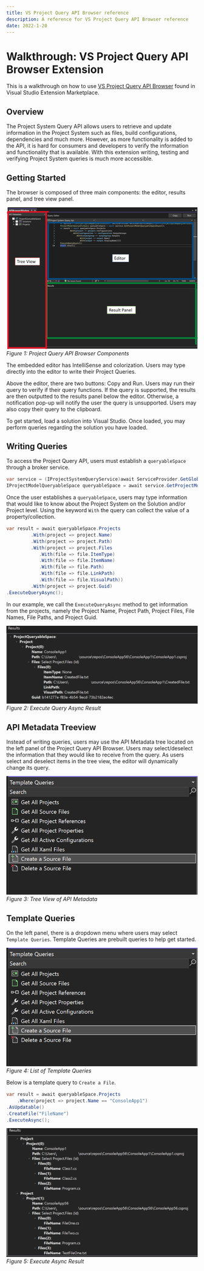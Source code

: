 ```yaml
---
title: VS Project Query API Browser reference
description: A reference for VS Project Query API Browser reference
date: 2022-1-20
---
```


# Walkthrough: VS Project Query API Browser Extension

This is a walkthrough on how to use [VS Project Query API Browser](<https://marketplace.visualstudio.com/items?itemName=vsext.VSProjectQueryAPIBrowser&ssr=false#overview>) found in Visual Studio Extension Marketplace.

## Overview

The Project System Query API allows users to retrieve and update information in the Project System such as files, build configurations, dependencies and much more. However, as more functionality is added to the API, it is hard for consumers and developers to verify the information and functionality that is available. With this extension writing, testing and verifying Project System queries is much more accessible.

## Getting Started

The browser is composed of three main components: the editor, results panel, and tree view panel.

![Browser](Images/Browser.png)
*Figure 1: Project Query API Browser Components*

The embedded editor has IntelliSense and colorization. Users may type directly into the editor to write their Project Queries.

Above the editor, there are two buttons: Copy and Run. Users may run their query to verify if their query functions. If the query is supported, the results are then outputted to the results panel below the editor. Otherwise, a  notification pop-up will notify the user the query is unsupported. Users may also copy their query to the clipboard.

To get started, load a solution into Visual Studio. Once loaded, you may perform queries regarding the solution you have loaded.

## Writing Queries

To access the Project Query API, users must establish a `queryableSpace` through a broker service.

```csharp
var service = (IProjectSystemQueryService)await ServiceProvider.GetGlobalServiceAsync(typeof(IProjectSystemQueryService));
IProjectModelQueryableSpace queryableSpace = await service.GetProjectModelQueryableSpaceAsync();
```

Once the user establishes a `queryableSpace`, users may type information that would like to know about the Project System on the Solution and/or Project level. Using the keyword `With` the query can collect the value of a property/collection.

```csharp
var result = await queryableSpace.Projects
         .With(project => project.Name)
         .With(project => project.Path)
         .With(project => project.Files
            .With(file => file.ItemType)
            .With(file => file.ItemName)
            .With(file => file.Path)
            .With(file => file.LinkPath)
            .With(file => file.VisualPath))
         .With(project => project.Guid)
.ExecuteQueryAsync();
```

In our example, we call the `ExecuteQueryAsync` method to get information from the projects, namely the Project Name, Project Path, Project Files, File Names, File Paths, and Project Guid.

![ExecuteQueryAsyncResult](Images/ExecuteAsyncResult.png)
*Figure 2: Execute Query Async Result*

## API Metadata Treeview

Instead of writing queries, users may use the API Metadata tree located on the left panel of the Project Query API Browser. Users may select/deselect the information that they would like to receive from the query. As users select and deselect items in the tree view, the editor will dynamically change its query.

![APIMetadata](Images/TemplateQueries.png)
*Figure 3: Tree View of API Metadata*

## Template Queries

On the left panel, there is a dropdown menu where users may select `Template Queries`. Template Queries are prebuilt queries to help get started.

![TemplateQueries](Images/TemplateQueries.png)
*Figure 4: List of Template Queries*

Below is a template query to `Create a File`.

```csharp
var result = await queryableSpace.Projects
    .Where(project => project.Name == "ConsoleApp1")
.AsUpdatable()
.CreateFile("FileName")
.ExecuteAsync();
```

![ExecuteAsyncResult](Images/ExecuteQueryAsyncResult.png)
*Figure 5: Execute Async Result*
